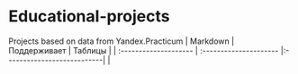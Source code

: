 # Educational-projects
Projects based on data from Yandex.Practicum
| Markdown | Поддерживает | Таблицы |
| :-------------------- | :--------------------- |:---------------------------|
|
